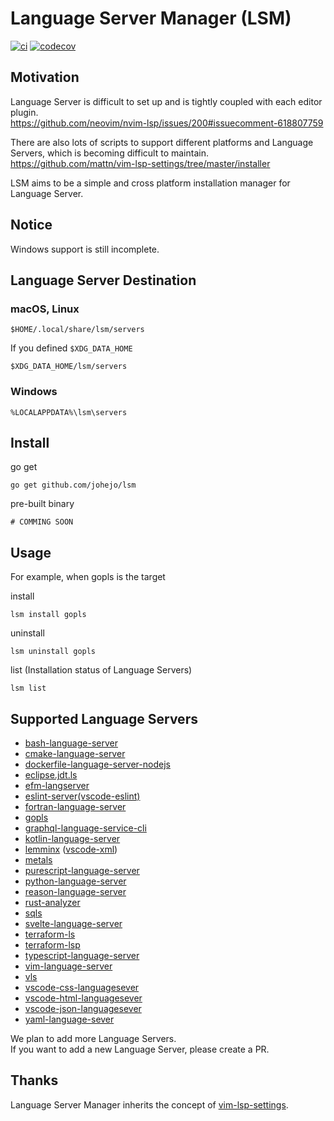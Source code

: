 # Language Server Manager (LSM)

[![ci](https://github.com/johejo/lsm/workflows/ci/badge.svg)](https://github.com/johejo/lsm/actions?query=workflow%3Aci)
[![codecov](https://codecov.io/gh/johejo/lsm/branch/master/graph/badge.svg)](https://codecov.io/gh/johejo/lsm)

## Motivation

Language Server is difficult to set up and is tightly coupled with each editor plugin.<br>
https://github.com/neovim/nvim-lsp/issues/200#issuecomment-618807759

There are also lots of scripts to support different platforms and Language Servers, which is becoming difficult to maintain.<br>
https://github.com/mattn/vim-lsp-settings/tree/master/installer

LSM aims to be a simple and cross platform installation manager for Language Server.

## Notice
Windows support is still incomplete.

## Language Server Destination

### macOS, Linux

```
$HOME/.local/share/lsm/servers
```

If you defined `$XDG_DATA_HOME`

```
$XDG_DATA_HOME/lsm/servers
```

### Windows

```
%LOCALAPPDATA%\lsm\servers
```

## Install

go get
```
go get github.com/johejo/lsm
```

pre-built binary
```
# COMMING SOON
```

## Usage

For example, when gopls is the target

install
```
lsm install gopls
```

uninstall
```
lsm uninstall gopls
```

list (Installation status of Language Servers)

```
lsm list
```

## Supported Language Servers

- [bash-language-server](https://github.com/bash-lsp/bash-language-server)
- [cmake-language-server](https://github.com/regen100/cmake-language-server)
- [dockerfile-language-server-nodejs](https://github.com/rcjsuen/dockerfile-language-server-nodejs)
- [eclipse.jdt.ls](https://github.com/eclipse/eclipse.jdt.ls)
- [efm-langserver](https://github.com/mattn/efm-langserver)
- [eslint-server(vscode-eslint)](https://github.com/microsoft/vscode-eslint)
- [fortran-language-server](https://github.com/hansec/fortran-language-server)
- [gopls](https://github.com/golang/tools/tree/master/gopls)
- [graphql-language-service-cli](https://github.com/graphql/graphiql)
- [kotlin-language-server](https://github.com/fwcd/kotlin-language-server)
- [lemminx](https://github.com/eclipse/lemminx) ([vscode-xml](https://github.com/redhat-developer/vscode-xml))
- [metals](https://scalameta.org/metals/)
- [purescript-language-server](https://github.com/nwolverson/purescript-language-server)
- [python-language-server](https://github.com/palantir/python-language-server)
- [reason-language-server](https://github.com/jaredly/reason-language-server)
- [rust-analyzer](https://rust-analyzer.github.io/)
- [sqls](https://github.com/lighttiger2505/sqls)
- [svelte-language-server](https://github.com/sveltejs/language-tools/tree/master/packages/language-server)
- [terraform-ls](https://github.com/hashicorp/terraform-ls)
- [terraform-lsp](https://github.com/juliosueiras/terraform-lsp)
- [typescript-language-server](https://github.com/theia-ide/typescript-language-server)
- [vim-language-server](https://github.com/iamcco/vim-language-server)
- [vls](https://github.com/vuejs/vetur/tree/master/server)
- [vscode-css-languagesever](https://github.com/vscode-langservers/vscode-css-languageserver)
- [vscode-html-languagesever](https://github.com/vscode-langservers/vscode-html-languageserver)
- [vscode-json-languagesever](https://github.com/vscode-langservers/vscode-json-languageserver)
- [yaml-language-sever](https://github.com/redhat-developer/yaml-language-server/)

We plan to add more Language Servers.<br>
If you want to add a new Language Server, please create a PR.<br>

## Thanks

Language Server Manager inherits the concept of [vim-lsp-settings](https://github.com/mattn/vim-lsp-settings).
